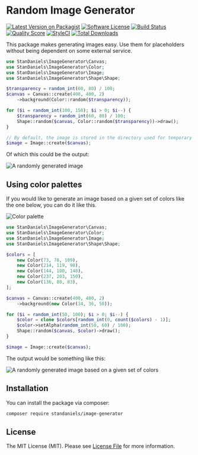 # Random Image Generator

[![Latest Version on Packagist](https://img.shields.io/packagist/v/standaniels/image-generator.svg?style=flat-square)](https://packagist.org/packages/standaniels/image-generator)
[![Software License](https://img.shields.io/badge/license-MIT-brightgreen.svg?style=flat-square)](LICENSE)
[![Build Status](https://img.shields.io/travis/com/standaniels/image-generator/master.svg?style=flat-square)](https://travis-ci.com/standaniels/image-generator)
[![Quality Score](https://img.shields.io/scrutinizer/g/standaniels/image-generator.svg?style=flat-square)](https://scrutinizer-ci.com/g/standaniels/image-generator)
[![StyleCI](https://styleci.io/repos/145283689/shield?branch=master)](https://styleci.io/repos/145283689)
[![Total Downloads](https://img.shields.io/packagist/dt/standaniels/image-generator.svg?style=flat-square)](https://packagist.org/packages/standaniels/image-generator)

This package makes generating images easy. Use them for placeholders without being dependent on some external service.

```php
use StanDaniels\ImageGenerator\Canvas;
use StanDaniels\ImageGenerator\Color;
use StanDaniels\ImageGenerator\Image;
use StanDaniels\ImageGenerator\Shape\Shape;

$transparency = random_int(60, 80) / 100;
$canvas = Canvas::create(400, 400, 2)
    ->background(Color::random($transparency));

for ($i = random_int(100, 150); $i > 0; $i--) {
    $transparency = random_int(60, 80) / 100;
    Shape::random($canvas, Color::random($transparency))->draw();
}

// By default, the image is stored in the directory used for temporary files
$image = Image::create($canvas);
```

Of which this could be the output:

![A randomly generated image](https://www.standaniels.nl/github/docs/image-generator/output.png)

## Using color palettes

If you would like to generate an image based on a given set of colors like the one below, you can do it like this.

![Color palette](https://www.standaniels.nl/github/docs/image-generator/palette.png)

```php
use StanDaniels\ImageGenerator\Canvas;
use StanDaniels\ImageGenerator\Color;
use StanDaniels\ImageGenerator\Image;
use StanDaniels\ImageGenerator\Shape\Shape;

$colors = [
    new Color(73, 78, 109),
    new Color(214, 119, 98),
    new Color(144, 180, 148),
    new Color(237, 203, 150),
    new Color(136, 80, 83),
];

$canvas = Canvas::create(400, 400, 2)
    ->background(new Color(34, 36, 50));

for ($i = random_int(50, 100); $i > 0; $i--) {
    $color = clone $colors[random_int(0, count($colors) - 1)];
    $color->setAlpha(random_int(50, 60) / 100);
    Shape::random($canvas, $color)->draw();
}

$image = Image::create($canvas);
```

The output would be something like this:

![A randomly generated image based on a given set of colors](https://www.standaniels.nl/github/docs/image-generator/palette_output.png)

## Installation

You can install the package via composer:

``` bash
composer require standaniels/image-generator
```

## License

The MIT License (MIT). Please see [License File](LICENSE) for more information.
